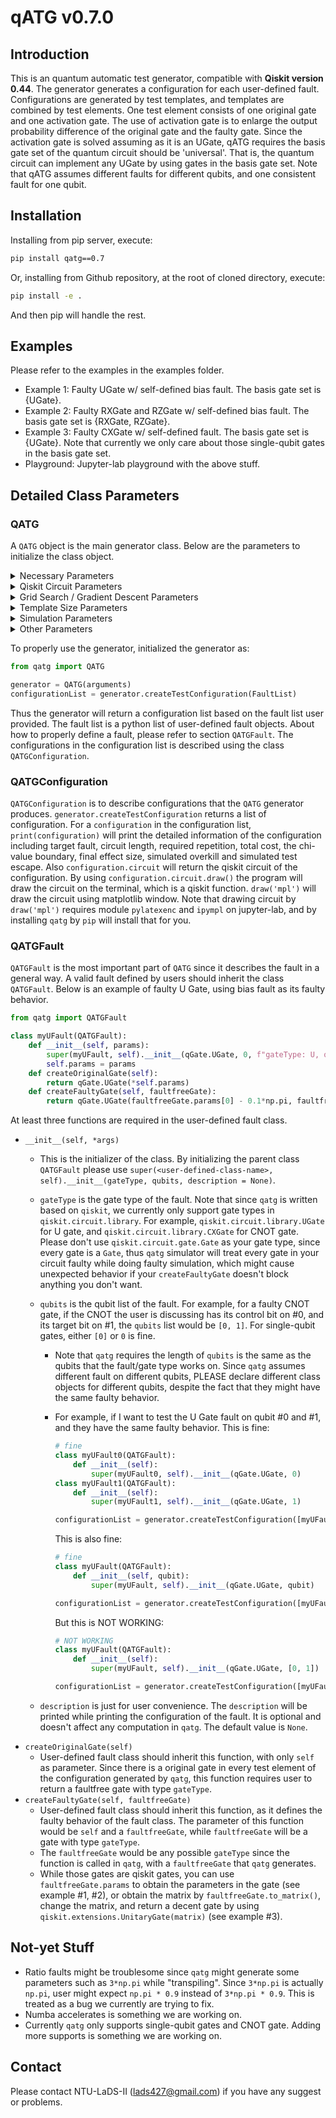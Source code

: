 # qATG v0.7.0

## Introduction

This is an quantum automatic test generator, compatible with __**Qiskit version 0.44**__. The generator generates a configuration for each user-defined fault.
Configurations are generated by test templates, and templates are combined by test elements. One test element consists of one original gate and one activation gate. The use of activation gate is to enlarge the output probability difference of the original gate and the faulty gate.
Since the activation gate is solved assuming as it is an UGate, qATG requires the basis gate set of the quantum circuit should be 'universal'. That is, the quantum circuit can implement any UGate by using gates in the basis gate set.
Note that qATG assumes different faults for different qubits, and one consistent fault for one qubit.


## Installation

Installing from pip server, execute:

```bash
pip install qatg==0.7
```

Or, installing from Github repository, at the root of cloned directory, execute:

```bash
pip install -e .
```

And then pip will handle the rest.

## Examples

Please refer to the examples in the examples folder.

* Example 1: Faulty UGate w/ self-defined bias fault. The basis gate set is {UGate}.
* Example 2: Faulty RXGate and RZGate w/ self-defined bias fault. The basis gate set is {RXGate, RZGate}.
* Example 3: Faulty CXGate w/ self-defined fault. The basis gate set is {UGate}. Note that currently we only care about those single-qubit gates in the basis gate set.
* Playground: Jupyter-lab playground with the above stuff.

## Detailed Class Parameters

### QATG

A `QATG` object is the main generator class. Below are the parameters to initialize the class object.

<details>
    <summary>Necessary Parameters</summary>
    <ul>
          <li><var>circuitSize</var>: the size of the qiskit circuit. Note that since qiskit starts their circuit from #0, if you want to construct a fault with qubits not starting from #0, please choose your circuit size wisely. For example, if you want a single-qubit fault on #3, since qubit #3 should exists the circuit size should at least be 4. This should be a positive integer.</li>
        <li><var>basisGateSet</var>: the basis gate set of the circuit. Should be "universal", that is, the circuit can implement any effective U gate by using the gates in the basis gate set. The <code>qatg</code> generator will transpile the optimal activation gate (which is a U gate) by <code>qiskit.transpile()</code>. This should be a list of <code>qiskit.circuit.library</code> gates.</li>
        <li><var>circuitInitializedStates</var>: this is a dictionary that records the initialized of the circuit with different qubit length. The key should be positive integers indicating the number of qubit the state concerns, and the value should be a normalized complex vector with length <code>2**key</code>, which states the initial state of the circuit for the concerned length of qubits. For example, this can be something like <code>{1: [1, 0], 2: [1, 0, 0, 0]}</code>, where in this case, the circuit is initialized to |0> for single-qubit gates, and |00> for two-qubit gates. Note that the order of qiskit qubits is quite different from some physics textbooks.</li>
    </ul>
</details>

<details>
    <summary>Qiskit Circuit Parameters</summary>
    <ul>
        <li><var>quantumRegisterName</var>: the quantum register name of the qiskit circuit. Is the parameter of <code>qiskit.QuantumRegister()</code>. The default value is 'q'.</li>
        <li><var>classicalRegisterName</var>: the classical register name of the qiskit circuit. Is the parameter of <code>qiskit.ClassicalRegister()</code>. The default value is 'c'.</li>
    </ul>
</details>

<details>
    <summary>Grid Search / Gradient Descent Parameters</summary>
    <ul>
        <li><var>gridSlice</var>: the slices of the grid while doing grid search, searching for parameters for sub-optimal activation gates. Currently the generator searches every U gate parameters in <code>numpy.linspace(-np.pi, np.pi, num=gridSlice, endpoint=True)</code>. This should be a positive integer and the default value is 11.</li>
        <li><var>gradientDescentMaxIteration</var>: the max iteration of gradient descent after the grid search. The generator does a bit gradient descent after the grid search for better fine tuning. This should be a positive integer and the default value is 1000.</li>
        <li><var>gradientDescentStep</var>: the step of each gradient descent. The gradient descent is performed by <code>x(t+1) = x(t) + s * gradient(score(x(t)))</code>, and the <var>s</var> is the step. The default value is 0.2.</li>
        <li><var>gradientMeasureStep</var>: since we cannot obtain the true gradient of the score function, we measure it by a discrete method <code>gradient(score(x(t))) = (x(t+e)-x(t))/e</code>. <var>e</var> is the measure step. The default value is 0.0001.</li>
        <li><var>gradientDeltaThreshold</var>: the ending criteria of gradient descent is that the 2-norm of the estimated gradient is less than this threshold. The default value is 1e-8.</li>
    </ul>
</details>

<details>
    <summary>Template Size Parameters</summary>
    <ul>
        <li><var>maxTestTemplateSize</var>: the maximum number of test elements in the test template. The default value is 50.</li>
        <li><var>minRequiredEffectSize</var>: the minimum required effect size for the generator to terminate. For smaller effect size, you might get a short test template, but a large repetition; for larger effect size, you might get a small repetition since the output probability difference is quite large for the faultfree and faulty circuit, but it requires long test template. The default value is 3.</li>
    </ul>
</details>

<details>
    <summary>Simulation Parameters</summary>
    <ul>
        <li><var>oneQubitErrorProb</var>: the depolarizing error of single-qubit gates while generating noise model during simulation. The default value is 0.001.</li>
        <li><var>twoQubitErrorProb</var>: the depolarizing error of two-qubit gates while generating noise model during simulation. The default value is 0.1.</li>
        <li><var>zeroReadoutErrorProb</var>: the readout error, called <code>qiskit.providers.aer.noise.errors.ReadoutError([self.zeroReadoutErrorProb, self.oneReadoutErrorProb])</code> while generating noise model during simulation. The default value is [0.985, 0.015].</li>
        <li><var>oneReadoutErrorProb</var> the readout error, called <code>qiskit.providers.aer.noise.errors.ReadoutError([self.zeroReadoutErrorProb, self.oneReadoutErrorProb])</code> while generating noise model during simulation. The default value is [0.015, 0.985].</li>
        <li><var>targetAlpha</var>: target 1-overkill of the test configuration. The default value is 0.99.</li>
        <li><var>targetBeta</var>: target 1-(test escape) of the test configuration. The default value is 0.999.</li>
        <li><var>simulationShots</var>: simulation shots while evaluating the faulty/faultfree distribution of the circuit. The default value is 200000.</li>
        <li><var>testSampleTime</var>: simulated overkill and simulated test escape will be evalutated using <var>testSampleTime</var> times of simulation. The default value is 10000.</li>
    </ul>
</details>

<details>
    <summary>Other Parameters</summary>
    <ul>
        <li><var>verbose</var>: whether additional information is printed during test configuration generation. The default value is False.</li>
    </ul>
</details>

To properly use the generator, initialized the generator as:

```python
from qatg import QATG

generator = QATG(arguments)
configurationList = generator.createTestConfiguration(FaultList)
```

Thus the generator will return a configuration list based on the fault list user provided. The fault list is a python list of user-defined fault objects. About how to properly define a fault, please refer to section `QATGFault`. The configurations in the configuration list is described using the class `QATGConfiguration`.

### QATGConfiguration

`QATGConfiguration` is to describe configurations that the `QATG` generator produces. `generator.createTestConfiguration` returns a list of configuration.
For a `configuration` in the configuration list, `print(configuration)` will print the detailed information of the configuration including target fault, circuit length, required repetition, total cost, the chi-value boundary, final effect size, simulated overkill and simulated test escape.
Also `configuration.circuit` will return the qiskit circuit of the configuration. By using `configuration.circuit.draw()` the program will draw the circuit on the terminal, which is a qiskit function. `draw('mpl')` will draw the circuit using matplotlib window.
Note that drawing circuit by `draw('mpl')` requires module `pylatexenc` and `ipympl` on jupyter-lab, and by installing `qatg` by `pip` will install that for you.

### QATGFault

`QATGFault` is the most important part of `QATG` since it describes the fault in a general way. A valid fault defined by users should inherit the class `QATGFault`. Below is an example of faulty U Gate, using bias fault as its faulty behavior.

```python
from qatg import QATGFault

class myUFault(QATGFault):
    def __init__(self, params):
        super(myUFault, self).__init__(qGate.UGate, 0, f"gateType: U, qubits: 0, params: {params}")
        self.params = params
    def createOriginalGate(self):
        return qGate.UGate(*self.params)
    def createFaultyGate(self, faultfreeGate):
        return qGate.UGate(faultfreeGate.params[0] - 0.1*np.pi, faultfreeGate.params[1], faultfreeGate.params[2]) # bias fault on theta
```

At least three functions are required in the user-defined fault class.

* `__init__(self, *args)`
    - This is the initializer of the class. By initializing the parent class `QATGFault` please use `super(<user-defined-class-name>, self).__init__(gateType, qubits, description = None)`.
    - `gateType` is the gate type of the fault. Note that since `qatg` is written based on `qiskit`, we currently only support gate types in `qiskit.circuit.library`. For example, `qiskit.circuit.library.UGate` for U gate, and `qiskit.circuit.library.CXGate` for CNOT gate. Please don't use `qiskit.circuit.gate.Gate` as your gate type, since every gate is a `Gate`, thus `qatg` simulator will treat every gate in your circuit faulty while doing faulty simulation, which might cause unexpected behavior if your `createFaultyGate` doesn't block anything you don't want.
    - `qubits` is the qubit list of the fault. For example, for a faulty CNOT gate, if the CNOT the user is discussing has its control bit on #0, and its target bit on #1, the `qubits` list would be `[0, 1]`. For single-qubit gates, either `[0]` or `0` is fine.
        + Note that `qatg` requires the length of `qubits` is the same as the qubits that the fault/gate type works on. Since `qatg` assumes different fault on different qubits, PLEASE declare different class objects for different qubits, despite the fact that they might have the same faulty behavior.
        + For example, if I want to test the U Gate fault on qubit #0 and #1, and they have the same faulty behavior. This is fine:

            ```python
            # fine
            class myUFault0(QATGFault):
                def __init__(self):
                    super(myUFault0, self).__init__(qGate.UGate, 0)
            class myUFault1(QATGFault):
                def __init__(self):
                    super(myUFault1, self).__init__(qGate.UGate, 1)

            configurationList = generator.createTestConfiguration([myUFault0(), myUFault1()])
            ```

            This is also fine:

            ```python
            # fine
            class myUFault(QATGFault):
                def __init__(self, qubit):
                    super(myUFault, self).__init__(qGate.UGate, qubit)

            configurationList = generator.createTestConfiguration([myUFault(0), myUFault(1)])
            ```

            But this is NOT WORKING:

            ```python
            # NOT WORKING
            class myUFault(QATGFault):
                def __init__(self):
                    super(myUFault, self).__init__(qGate.UGate, [0, 1])

            configurationList = generator.createTestConfiguration([myUFault()])
            ```

    - `description` is just for user convenience. The `description` will be printed while printing the configuration of the fault. It is optional and doesn't affect any computation in `qatg`. The default value is `None`.
* `createOriginalGate(self)`
    - User-defined fault class should inherit this function, with only `self` as parameter. Since there is a original gate in every test element of the configuration generated by `qatg`, this function requires user to return a faultfree gate with type `gateType`.
* `createFaultyGate(self, faultfreeGate)`
    - User-defined fault class should inherit this function, as it defines the faulty behavior of the fault class. The parameter of this function would be `self` and a `faultfreeGate`, while `faultfreeGate` will be a gate with type `gateType`.
    - The `faultfreeGate` would be any possible `gateType` since the function is called in `qatg`, with a `faultfreeGate` that `qatg` generates.
    - While those gates are qiskit gates, you can use `faultfreeGate.params` to obtain the parameters in the gate (see example #1, #2), or obtain the matrix by `faultfreeGate.to_matrix()`, change the matrix, and return a decent gate by using `qiskit.extensions.UnitaryGate(matrix)` (see example #3).

## Not-yet Stuff

* Ratio faults might be troublesome since `qatg` might generate some parameters such as `3*np.pi` while "transpiling". Since `3*np.pi` is actually `np.pi`, user might expect `np.pi * 0.9` instead of `3*np.pi * 0.9`. This is treated as a bug we currently are trying to fix.
* Numba accelerates is something we are working on.
* Currently `qatg` only supports single-qubit gates and CNOT gate. Adding more supports is something we are working on.

## Contact

Please contact NTU-LaDS-II (<lads427@gmail.com>) if you have any suggest or problems.
